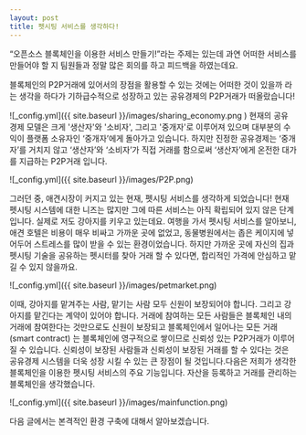 ```yaml
---
layout: post
title: 펫시팅 서비스를 생각하다!
---
```


 “오픈소스 블록체인을 이용한 서비스 만들기!”라는 주제는 있는데 과연 어떠한 서비스를 만들어야 할 지 팀원들과 정말 많은 회의를 하고 피드백을 하였는데요. 

블록체인의 P2P거래에 있어서의 장점을 활용할 수 있는 것에는 어떠한 것이 있을까 라는 생각을 하다가 기하급수적으로 성장하고 있는 공유경제의 P2P거래가 떠올랐습니다!

![_config.yml]({{ site.baseurl }}/images/sharing_economy.png )
현재의 공유 경제 모델은 크게 '생산자'와 '소비자', 그리고 '중개자'로 이루어져 있으며 대부분의 수익이 플랫폼 소유자인 ‘중개자’에게 돌아가고 있습니다. 하지만 진정한 공유경제는 ‘중개자’를 거치지 않고 ‘생산자’와 ‘소비자’가 직접 거래를 함으로써 ‘생산자’에게 온전한 대가를 지급하는 P2P거래 입니다.

![_config.yml]({{ site.baseurl }}/images/P2P.png) 


그러던 중, 애견시장이 커지고 있는 현재, 펫시팅 서비스를 생각하게 되었습니다! 현재 펫시팅 시스템에 대한 니즈는 많지만 그에 따른 서비스는 아직 확립되어 있지 않은 단계입니다. 실제로 저도 강아지를 키우고 있는데요. 여행을 가서 펫시팅 서비스를 알아보니, 애견 호텔은 비용이 매우 비싸고 가까운 곳에 없었고, 동물병원에서는 좁은 케이지에 넣어두어 스트레스를 많이 받을 수 있는 환경이었습니다. 하지만 가까운 곳에 자신의 집과 펫시팅 기술을 공유하는 펫시터를 찾아 거래 할 수 있다면, 합리적인 가격에 안심하고 맡길 수 있지 않을까요. 

![_config.yml]({{ site.baseurl }}/images/petmarket.png)



이때, 강아지를 맡겨주는 사람, 맡기는 사람 모두 신원이 보장되어야 합니다. 그리고 강아지를 맡긴다는 계약이 있어야 합니다. 거래에 참여하는 모든 사람들은 블록체인 내의 거래에 참여한다는 것만으로도 신원이 보장되고 블록체인에서 일어나는 모든 거래(smart contract) 는 블록체인에 영구적으로 쌓이므로 신뢰성 있는 P2P거래가 이루어 질 수 있습니다. 신뢰성이 보장된 사람들과 신뢰성이 보장된 거래를 할 수 있다는 것은 공유경제 시스템을 더욱 성장 시킬 수 있는 큰 장점이 될 것입니다.다음은 저희가 생각한 블록체인을 이용한 펫시팅 서비스의 주요 기능입니다. 자산을 등록하고 거래를 관리하는 블록체인을 생각했습니다. 

![_config.yml]({{ site.baseurl }}/images/mainfunction.png)



다음 글에서는 본격적인 환경 구축에 대해서 알아보겠습니다. 
